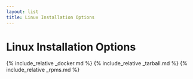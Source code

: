 ```yaml
---
layout: list
title: Linux Installation Options
---
```


# Linux Installation Options

{% include_relative _docker.md %}
{% include_relative _tarball.md %}
{% include_relative _rpms.md %}
